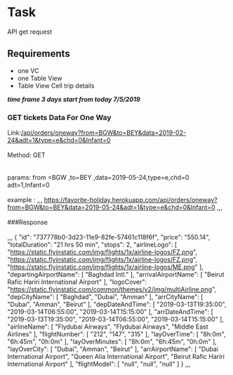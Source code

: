 # Task
API get request

## Requirements
* one VC
* one Table View
* Table View Cell trip details

***time frame 3 days start from today 7/5/2019***


### GET tickets Data For One Way
Link:[/api/orders/oneway?from=BGW&to=BEY&data=2019-02-24&adt=1&type=e&chd=0&Infant=0](https://favorite-holiday.herokuapp.com/api/orders/oneway?from=BGW&to=BEY&data=2019-02-24&adt=1&type=e&chd=0&Infant=0)
<br><br>
Method: GET  
<br><br>
params: from =BGW ,to=BEY ,data=2019-05-24,type=e,chd=0 adt=1,Infant=0
<br><br>
example : 
,,,
https://favorite-holiday.herokuapp.com/api/orders/oneway?from=BGW&to=BEY&data=2019-05-24&adt=1&type=e&chd=0&Infant=0
,,,
<br><br>
###Response
<br><br>
,,,
{
        "id": "737778b0-3d23-11e9-82fe-57461c118f6f",
        "price": "550.14",
        "totalDuration": "21 hrs 50 min",
        "stops": 2,
        "airlineLogo": [
            "https://static.flyinstatic.com/img/flights/1x/airline-logos/FZ.png",
            "https://static.flyinstatic.com/img/flights/1x/airline-logos/FZ.png",
            "https://static.flyinstatic.com/img/flights/1x/airline-logos/ME.png"
        ],
        "departingAirportName": [
            "Baghdad Intl."
        ],
        "arrivalAirportName": [
            "Beirut Rafic Hariri International Airport"
        ],
        "logoCover": "https://static.flyinstatic.com/common/themes/v2/img/multiAirline.png",
        "depCityName": [
            "Baghdad",
            "Dubai",
            "Amman"
        ],
        "arrCityName": [
            "Dubai",
            "Amman",
            "Beirut"
        ],
        "depDateAndTime": [
            "2019-03-13T19:35:00",
            "2019-03-14T06:55:00",
            "2019-03-14T15:15:00"
        ],
        "arrDateAndTime": [
            "2019-03-13T19:35:00",
            "2019-03-14T06:55:00",
            "2019-03-14T15:15:00"
        ],
        "airlineName": [
            "Flydubai Airways",
            "Flydubai Airways",
            "Middle East Airlines"
        ],
        "flightNumber": [
            "212",
            "147",
            "315"
        ],
        "layOverTime": [
            "8h:0m",
            "6h:45m",
            "0h:0m"
        ],
        "layOverMinutes": [
            "8h:0m",
            "6h:45m",
            "0h:0m"
        ],
        "layOverCity": [
            "Dubai",
            "Amman",
            "Beirut"
        ],
        "arrAirportName": [
            "Dubai International Airport",
            "Queen Alia International Airport",
            "Beirut Rafic Hariri International Airport"
        ],
        "flightModel": [
            "null",
            "null",
            "null"
        ]
    }
    ,,,
